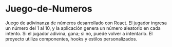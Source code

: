 # Juego-de-Numeros
Juego de adivinanza de números desarrollado con React. El jugador ingresa un número del 1 al 10, y la aplicación genera un número aleatorio en cada intento. Si el jugador adivina, gana; si no, puede volver a intentarlo. El proyecto utiliza componentes, hooks y estilos personalizados.
